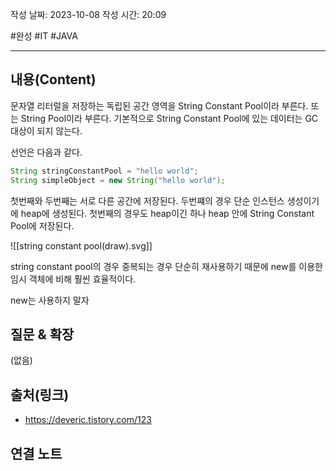 
작성 날짜: 2023-10-08
작성 시간: 20:09

#완성 #IT #JAVA 

----
## 내용(Content)

문자열 리터럴을 저장하는 독립된 공간 영역을 String Constant Pool이라 부른다. 또는 String Pool이라 부른다.  기본적으로 String Constant Pool에 있는 데이터는 GC 대상이 되지 않는다.

선언은 다음과 같다.
```java
String stringConstantPool = "hello world";
String simpleObject = new String("hello world");
```

첫번째와 두번째는 서로 다른 공간에 저장된다. 두번쨰의 경우 단순 인스턴스 생성이기에 heap에 생성된다. 첫번째의 경우도 heap이긴 하나 heap 안에 String Constant Pool에 저장된다.

![[string constant pool(draw).svg]]

string constant pool의 경우 중복되는 경우 단순히 재사용하기 때문에 new를 이용한 임시 객체에 비해 훨씬 효율적이다. 

new는 사용하지 말자
## 질문 & 확장


(없음)

## 출처(링크)
- https://deveric.tistory.com/123

## 연결 노트










